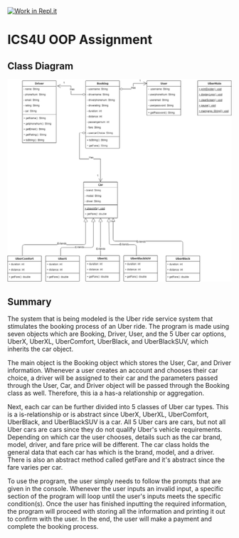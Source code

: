 [![Work in Repl.it](https://classroom.github.com/assets/work-in-replit-14baed9a392b3a25080506f3b7b6d57f295ec2978f6f33ec97e36a161684cbe9.svg)](https://classroom.github.com/online_ide?assignment_repo_id=3824720&assignment_repo_type=AssignmentRepo)
# ICS4U OOP Assignment

## Class Diagram
<img src="https://github.com/SACHSTech/ics4u-oop-assignment-jenniferluk/blob/main/src/Class%20Diagram.png?raw=true"> 

## Summary
The system that is being modeled is the Uber ride service system that stimulates the booking process of an Uber ride. The program is made using seven objects which are Booking, Driver, User, and the 5 Uber car options, UberX, UberXL, UberComfort, UberBlack, and UberBlackSUV, which inherits the car object. 

The main object is the Booking object which stores the User, Car, and Driver information. Whenever a user creates an account and chooses their car choice, a driver will be assigned to their car and the parameters passed through the User, Car, and Driver object will be passed through the Booking class as well. Therefore, this ia a has-a relationship or aggregation. 

Next, each car can be further divided into 5 classes of Uber car types. This is a is-relationship or is abstract since UberX, UberXL, UberComfort, UberBlack, and UberBlackSUV is a car. All 5 Uber cars are cars, but not all Uber cars are cars since they do not qualify Uber's vehicle requirements. Depending on which car the user chooses, details such as the car brand, model, driver, and fare price will be different. The car class holds the general data that each car has which is the brand, model, and a driver. There is also an abstract method called getFare and it's abstract since the fare varies per car. 

To use the program, the user simply needs to follow the prompts that are given in the console. Whenever the user inputs an invalid input, a specific section of the program will loop until the user's inputs meets the specific condition(s). Once the user has finished inputting the required information, the program will proceed with storing all the information and printing it out to confirm with the user. In the end, the user will make a payment and complete the booking process. 